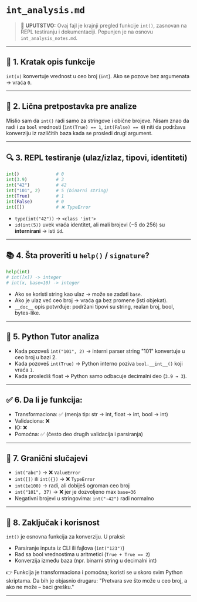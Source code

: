# `int_analysis.md`

> 📌 **UPUTSTVO:** Ovaj fajl je krajnji pregled funkcije `int()`, zasnovan na REPL testiranju i dokumentaciji. Popunjen je na osnovu `int_analysis_notes.md`.

---

## 🔹 1. Kratak opis funkcije

`int(x)` konvertuje vrednost u ceo broj (`int`). Ako se pozove bez argumenata → vraća `0`.

---

## 🔸 2. Lična pretpostavka pre analize

Mislio sam da `int()` radi samo za stringove i obične brojeve. Nisam znao da radi i za `bool` vrednosti (`int(True) == 1`, `int(False) == 0`) niti da podržava konverziju iz različitih baza kada se prosledi drugi argument.

---

## 🔍 3. REPL testiranje (ulaz/izlaz, tipovi, identiteti)

```python
int()              # 0
int(3.9)           # 3
int("42")          # 42
int("101", 2)      # 5 (binarni string)
int(True)          # 1
int(False)         # 0
int([])            # ❌ TypeError
```

- `type(int("42"))` → `<class 'int'>`
- `id(int(5))` uvek vraća identitet, ali mali brojevi (−5 do 256) su **internirani** → isti `id`.

---

## 📚 4. Šta proveriti u `help()` / `signature`?

```python
help(int)
# int([x]) -> integer
# int(x, base=10) -> integer
```

- Ako se koristi string kao ulaz → može se zadati `base`.
- Ako je ulaz već ceo broj → vraća ga bez promene (isti objekat).
- `__doc__` opis potvrđuje: podržani tipovi su string, realan broj, bool, bytes-like.

---

## 🧭 5. Python Tutor analiza

- Kada pozoveš `int("101", 2)` → interni parser string "101" konvertuje u ceo broj u bazi 2.
- Kada pozoveš `int(True)` → Python interno poziva `bool.__int__()` koji vraća `1`.
- Kada proslediš float → Python samo odbacuje decimalni deo (`3.9 → 3`).

---

## ✅ 6. Da li je funkcija:

- Transformaciona: ✅ (menja tip: str → int, float → int, bool → int)
- Validaciona: ❌
- IO: ❌
- Pomoćna: ✅ (često deo drugih validacija i parsiranja)

---

## 🚩 7. Granični slučajevi

- `int("abc")` → ❌ `ValueError`
- `int([])` ili `int({})` → ❌ `TypeError`
- `int(1e100)` → radi, ali dobiješ ogroman ceo broj
- `int("101", 37)` → ❌ jer je dozvoljeno max `base=36`
- Negativni brojevi u stringovima: `int("-42")` radi normalno

---

## 🧠 8. Zaključak i korisnost

`int()` je osnovna funkcija za konverziju. U praksi:

- Parsiranje inputa iz CLI ili fajlova (`int("123")`)
- Rad sa bool vrednostima u aritmetici (`True + True == 2`)
- Konverzija između baza (npr. binarni string u decimalni int)

👉 Funkcija je transformaciona i pomoćna; koristi se u skoro svim Python skriptama. Da bih je objasnio drugaru: "Pretvara sve što može u ceo broj, a ako ne može – baci grešku."

---
